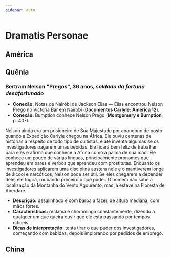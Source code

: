 ```yaml
---
sidebar: auto
---
```


# Dramatis Personae

## América

## Quênia

### Bertram Nelson "Pregos", 36 anos, _soldado da fortuna desafortunado_

- **Conexão:** Notas de Nairóbi de Jackson Elias — Elias encontrou Nelson Prego no Victoria Bar em Nairóbi ([**Documentos Carlyle: América 12**](pistas.md#documentos-carlyle-america-12)).
- **Conexão:** Bumption conhece Nelson Prego (**Montgomery e Bumption**, p. 407).

Nelson ainda era um prisioneiro de Sua Majestade por abandono de posto quando a Expedição Carlyle chegou na África. Ele ouviu centenas de histórias a respeito de todo tipo de cultistas, e até inventa algumas se os investigadores pagarem umas bebidas. Ele ficará bem feliz de trabalhar para eles e afirma que conhece a África como a palma de sua mão. Ele conhece um pouco de várias línguas, principalmente pronomes que aprendeu em bares e verbos que aprendeu com prostitutas. Enquanto os investigadores aplicarem uma disciplina austera nele e o mantiverem longe de álcool e narcóticos, Nelson pode ser útil. Se eles chegarem a depender dele, ele fugirá, roubando primeiro o que puder. O homem não sabe a localização da Montanha do Vento Agourento, mas já esteve na Floresta de Aberdare.

- **Descrição:** desalinhado e com barba a fazer, de altura mediana, com mãos fortes.
- **Características:** reclama e choraminga constantemente, dizendo a qualquer um que queira ouvir que ele está passando por tempos difíceis.
- **Dicas de interpretação:** tenta tirar o que puder dos investigadores, começando com bebidas, depois implorando por pedidos de emprego.

## China
